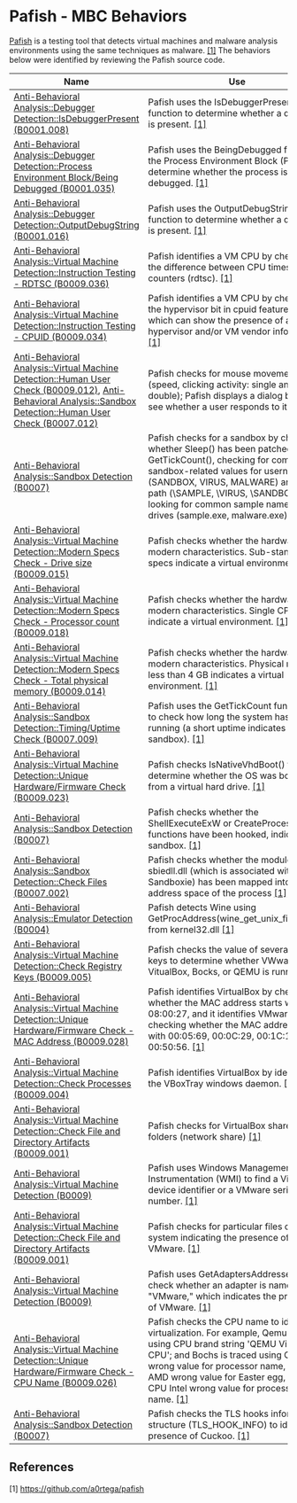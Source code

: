 # Pafish - MBC Behaviors

[Pafish](https://github.com/a0rtega/pafish) is a testing tool that detects virtual machines and malware analysis environments using the same techniques as malware. [[1]](#1) The behaviors below were identified by reviewing the Pafish source code.

|Name|Use|
|---|---|
|[Anti-Behavioral Analysis::Debugger Detection::IsDebuggerPresent (B0001.008)](../anti-behavioral-analysis/debugger-detection.md) | Pafish uses the IsDebuggerPresent function to determine whether a debugger is present. [[1]](#1)|
|[Anti-Behavioral Analysis::Debugger Detection::Process Environment Block/Being Debugged (B0001.035)](../anti-behavioral-analysis/debugger-detection.md) | Pafish uses the BeingDebugged field of the Process Environment Block (PEB) to determine whether the process is being debugged. [[1]](#1)|
|[Anti-Behavioral Analysis::Debugger Detection::OutputDebugString (B0001.016)](../anti-behavioral-analysis/debugger-detection.md) | Pafish uses the OutputDebugString function to determine whether a debugger is present. [[1]](#1)|
|[Anti-Behavioral Analysis::Virtual Machine Detection::Instruction Testing - RDTSC (B0009.036)](../anti-behavioral-analysis/virtual-machine-detection.md)| Pafish identifies a VM CPU by checking the difference between CPU timestamp counters (rdtsc). [[1]](#1)|
|[Anti-Behavioral Analysis::Virtual Machine Detection::Instruction Testing - CPUID (B0009.034)](../anti-behavioral-analysis/virtual-machine-detection.md)| Pafish identifies a VM CPU by checking the hypervisor bit in cpuid feature bits, which can show the presence of a hypervisor and/or VM vendor information. [[1]](#1)|
| [Anti-Behavioral Analysis::Virtual Machine Detection::Human User Check (B0009.012)](../anti-behavioral-analysis/virtual-machine-detection.md), [Anti-Behavioral Analysis::Sandbox Detection::Human User Check (B0007.012)](../anti-behavioral-analysis/sandbox-detection.md) | Pafish checks for mouse movement (speed, clicking activity: single and double); Pafish displays a dialog box to see whether a user responds to it.[[1]](#1)|
|[Anti-Behavioral Analysis::Sandbox Detection (B0007)](../anti-behavioral-analysis/sandbox-detection.md) | Pafish checks for a sandbox by checking whether Sleep() has been patched using GetTickCount(), checking for common sandbox-related values for username (SANDBOX, VIRUS, MALWARE) and file path (\\SAMPLE, \\VIRUS, \\SANDBOX), and looking for common sample names in root drives (sample.exe, malware.exe). [[1]](#1)|
| [Anti-Behavioral Analysis::Virtual Machine Detection::Modern Specs Check - Drive size (B0009.015)](../anti-behavioral-analysis/virtual-machine-detection.md)| Pafish checks whether the hardware has modern characteristics. Sub-standard specs indicate a virtual environment. [[1]](#1)|
| [Anti-Behavioral Analysis::Virtual Machine Detection::Modern Specs Check - Processor count (B0009.018)](../anti-behavioral-analysis/virtual-machine-detection.md)| Pafish checks whether the hardware has modern characteristics. Single CPUs indicate a virtual environment. [[1]](#1)|
| [Anti-Behavioral Analysis::Virtual Machine Detection::Modern Specs Check - Total physical memory (B0009.014)](../anti-behavioral-analysis/virtual-machine-detection.md)| Pafish checks whether the hardware has modern characteristics. Physical memory less than 4 GB indicates a virtual environment. [[1]](#1)|
|[Anti-Behavioral Analysis::Sandbox Detection::Timing/Uptime Check (B0007.009)](../anti-behavioral-analysis/sandbox-detection.md) | Pafish uses the GetTickCount function to to check how long the system has been running (a short uptime indicates a sandbox). [[1]](#1)|
|[Anti-Behavioral Analysis::Virtual Machine Detection::Unique Hardware/Firmware Check (B0009.023)](../anti-behavioral-analysis/virtual-machine-detection.md)  | Pafish checks IsNativeVhdBoot() to determine whether the OS was booted from a virtual hard drive. [[1]](#1)|
|[Anti-Behavioral Analysis::Sandbox Detection (B0007)](../anti-behavioral-analysis/sandbox_detection.md) | Pafish checks whether the ShellExecuteExW or CreateProcessA functions have been hooked, indicating a sandbox. [[1]](#1)| 
|[Anti-Behavioral Analysis::Sandbox Detection::Check Files (B0007.002)](../anti-behavioral-analysis/sandbox_detection.md) | Pafish checks whether the module sbiedll.dll (which is associated with Sandboxie) has been mapped into the address space of the process [[1]](#1)|
| [Anti-Behavioral Analysis::Emulator Detection (B0004)](../anti-behavioral-analysis/emulator-detection.md) | Pafish detects Wine using GetProcAddress(wine_get_unix_file_name) from kernel32.dll [[1]](#1)|
|[Anti-Behavioral Analysis::Virtual Machine Detection::Check Registry Keys (B0009.005)](../anti-behavioral-analysis/virtual-machine-detection.md) | Pafish checks the value of several registry keys to determine whether VWware, VitualBox, Bocks, or QEMU is running [[1]](#1)|
| [Anti-Behavioral Analysis::Virtual Machine Detection::Unique Hardware/Firmware Check - MAC Address (B0009.028)](../anti-behavioral-analysis/virtual-machine-detection.md) | Pafish identifies VirtualBox by checking whether the MAC address starts with 08:00:27, and it identifies VMware by checking whether the MAC address starts with 00:05:69, 00:0C:29, 00:1C:14 or 00:50:56. [[1]](#1)|
|[Anti-Behavioral Analysis::Virtual Machine Detection::Check Processes (B0009.004)](../anti-behavioral-analysis/virtual-machine-detection.md) | Pafish identifies VirtualBox by identifying the VBoxTray windows daemon. [[1]](#1)|
|[Anti-Behavioral Analysis::Virtual Machine Detection::Check File and Directory Artifacts (B0009.001)](../anti-behavioral-analysis/virtual-machine-detection.md) | Pafish checks for VirtualBox shared folders (network share) [[1]](#1)| 
|[Anti-Behavioral Analysis::Virtual Machine Detection (B0009)](../anti-behavioral-analysis/virtual-machine-detection.md)| Pafish uses Windows Management Instrumentation (WMI) to find a VirtualBox device identifier or a VMware serial number. [[1]](#1)|
|[Anti-Behavioral Analysis::Virtual Machine Detection::Check File and Directory Artifacts (B0009.001)](../anti-behavioral-analysis/virtual-machine-detection.md) | Pafish checks for particular files on the file system indicating the presence of VMware. [[1]](#1)|
|[Anti-Behavioral Analysis::Virtual Machine Detection (B0009)](../anti-behavioral-analysis/virtual-machine-detection.md) | Pafish uses GetAdaptersAddresses() to check whether an adapter is named "VMware," which indicates the presence of VMware. [[1]](#1)|
| [Anti-Behavioral Analysis::Virtual Machine Detection::Unique Hardware/Firmware Check - CPU Name (B0009.026)](../anti-behavioral-analysis/virtual-machine-detection.md) | Pafish checks the CPU name to identify virtualization. For example, Qemu is traced using CPU brand string 'QEMU Virtual CPU'; and Bochs is traced using CPU AMD wrong value for processor name, CPU AMD wrong value for Easter egg, and/or CPU Intel wrong value for processor name. [[1]](#1)|
|[Anti-Behavioral Analysis::Sandbox Detection (B0007)](../anti-behavioral-analysis/sandbox-detection.md)| Pafish checks the TLS hooks information structure (TLS_HOOK_INFO) to identify presence of Cuckoo. [[1]](#1) |


## References

<a name="1">[1]</a> https://github.com/a0rtega/pafish
